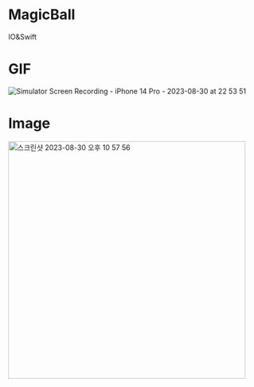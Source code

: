 # MagicBall
IO&Swift

# GIF
![Simulator Screen Recording - iPhone 14 Pro - 2023-08-30 at 22 53 51](https://github.com/PostDo/MagicBall/assets/143489897/4e7aa397-5a97-4155-b00b-53c974ed47d2)

# Image
<img width="476" alt="스크린샷 2023-08-30 오후 10 57 56" src="https://github.com/PostDo/MagicBall/assets/143489897/eda964a9-1fb1-4af9-9f9f-482f90d62239">

